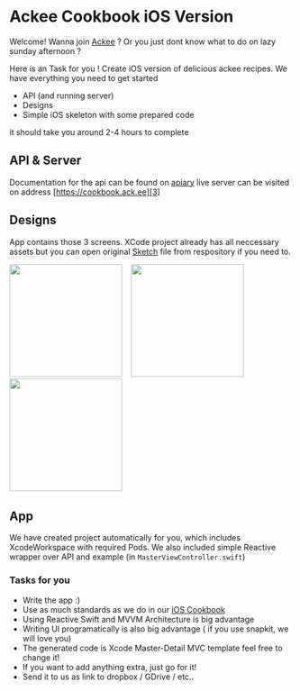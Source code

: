 # Ackee Cookbook iOS Version

Welcome! Wanna join [Ackee][1] ? Or you just dont know what to do on lazy sunday afternoon ?

Here is an Task for you ! Create iOS version of delicious ackee recipes. We have everything you need to get started
- API (and running server)
- Designs
- Simple iOS skeleton with some prepared code

it should take you around 2-4 hours to complete

## API & Server
Documentation for the api can be found on [apiary][2]
live server can be visited on address [https://cookbook.ack.ee][3]

## Designs
App contains those 3 screens. XCode project already has all neccessary assets but you can open original [Sketch][4] file from respository if you need to.

<img src="https://raw.githubusercontent.com/AckeeCZ/cookbook-ios-task/master/PNG/01_list.png" width="200">&nbsp;&nbsp;&nbsp;
<img src="https://raw.githubusercontent.com/AckeeCZ/cookbook-ios-task/master/PNG/02_detail.png" width="200">&nbsp;&nbsp;&nbsp;
<img src="https://raw.githubusercontent.com/AckeeCZ/cookbook-ios-task/master/PNG/03_add.png" width="200">&nbsp;


## App
We have created project automatically for you, which includes XcodeWorkspace with required Pods. We also included simple Reactive wrapper over API and example (in `MasterViewController.swift`)

### Tasks for you

- Write the app :)
- Use as much standards as we do in our [iOS Cookbook][5]
- Using Reactive Swift  and MVVM Architecture is big advantage
- Writing UI programatically is also big advantage ( if you use snapkit, we will love you)
- The generated code is Xcode Master-Detail MVC template feel free to change it!
- If you want to add anything extra, just go for it!
- Send it to us as link to dropbox / GDrive / etc..

[1]:	https://ackee.cz
[2]:	http://docs.cookbook3.apiary.io/#introduction/recipes
[3]:	https://cookbook.ack.ee
[4]:	http://sketchapp.com
[5]:	https://github.com/AckeeCZ/ios-cookbook
